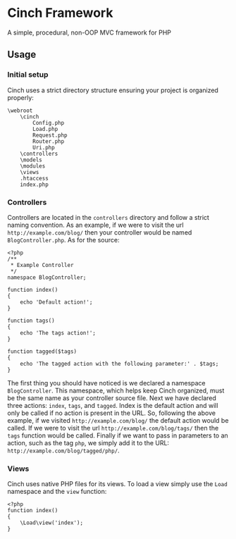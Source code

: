 # Cinch Framework

A simple, procedural, non-OOP MVC framework for PHP

## Usage

### Initial setup

Cinch uses a strict directory structure ensuring your project is organized properly:

    \webroot
        \cinch
            Config.php
            Load.php
            Request.php
            Router.php
            Uri.php
        \controllers
        \models
        \modules
        \views
        .htaccess
        index.php

### Controllers

Controllers are located in the `controllers` directory and follow a strict naming convention. As an example, if we were to visit the url `http://example.com/blog/` then your controller would be named `BlogController.php`. As for the source:

    <?php
    /**
     * Example Controller
     */
    namespace BlogController;

    function index()
    {
        echo 'Default action!';
    }

    function tags()
    {
        echo 'The tags action!';
    }

    function tagged($tags)
    {
        echo 'The tagged action with the following parameter:' . $tags;
    }

The first thing you should have noticed is we declared a namespace `BlogController`. This namespace, which helps keep Cinch organized, must be the same name as your controller source file. Next we have declared three actions: `index`, `tags`, and `tagged`. Index is the default action and will only be called if no action is present in the URL. So, following the above example, if we visited `http://example.com/blog/` the default action would be called. If we were to visit the url `http://example.com/blog/tags/` then the `tags` function would be called. Finally if we want to pass in parameters to an action, such as the tag `php`, we simply add it to the URL: `http://example.com/blog/tagged/php/`.

### Views

Cinch uses native PHP files for its views. To load a view simply use the `Load` namespace and the `view` function:

    <?php
    function index()
    {
        \Load\view('index');
    }
